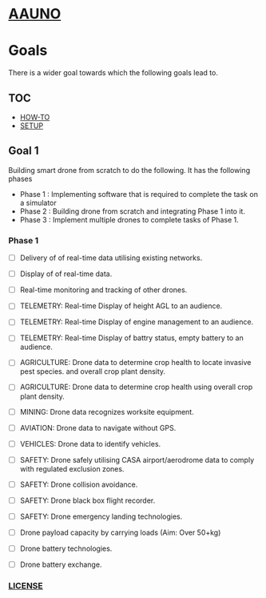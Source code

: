# [AAUNO](https://vinayakkankanwadi.github.io/aauno/)

# Goals
There is a wider goal towards which the following goals lead to.

## TOC
- [HOW-TO](https://github.com/vinayakkankanwadi/aauno/blob/master/how-to/README.md)
- [SETUP](https://github.com/vinayakkankanwadi/aauno/blob/master/how-to/training/setup/README.md)

## Goal 1
Building smart drone from scratch to do the following.
It has the following phases
- Phase 1 : Implementing software that is required to complete the task on a simulator
- Phase 2 : Building drone from scratch and integrating Phase 1 into it.
- Phase 3 : Implement multiple drones to complete tasks of Phase 1.

### Phase 1
- [ ] Delivery of of real-time data utilising existing networks.
- [ ] Display of of real-time data.
- [ ] Real-time monitoring and tracking of other drones.
- [ ] TELEMETRY: Real-time Display of height AGL to an audience.
- [ ] TELEMETRY: Real-time Display of engine management to an audience.
- [ ] TELEMETRY: Real-time Display of battry status, empty battery to an audience.
- [ ] AGRICULTURE: Drone data to determine crop health to locate invasive pest species. and overall crop plant density.
- [ ] AGRICULTURE: Drone data to determine crop health using overall crop plant density.
- [ ] MINING: Drone data recognizes worksite equipment.
- [ ] AVIATION: Drone data to navigate without GPS.
- [ ] VEHICLES: Drone data to identify vehicles.
- [ ] SAFETY: Drone safely utilising CASA airport/aerodrome data to comply with regulated exclusion zones.
- [ ] SAFETY: Drone collision avoidance.
- [ ] SAFETY: Drone black box flight recorder.
- [ ] SAFETY: Drone emergency landing technologies.
- [ ] Drone payload capacity by carrying loads (Aim: Over 50+kg)
- [ ] Drone battery technologies.
- [ ] Drone battery exchange.


### [LICENSE](https://github.com/vinayakkankanwadi/aauno/blob/master/LICENSE.md)
